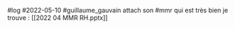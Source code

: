 #log #2022-05-10 
#guillaume_gauvain attach son #mmr qui est très bien je trouve : [[2022 04 MMR RH.pptx]]
